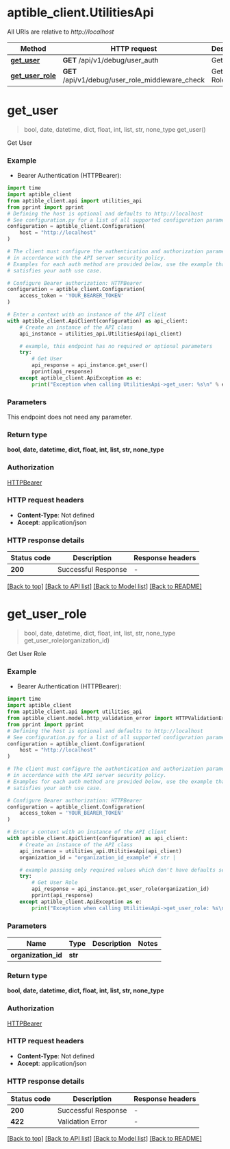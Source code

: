 # aptible_client.UtilitiesApi

All URIs are relative to *http://localhost*

Method | HTTP request | Description
------------- | ------------- | -------------
[**get_user**](UtilitiesApi.md#get_user) | **GET** /api/v1/debug/user_auth | Get User
[**get_user_role**](UtilitiesApi.md#get_user_role) | **GET** /api/v1/debug/user_role_middleware_check | Get User Role


# **get_user**
> bool, date, datetime, dict, float, int, list, str, none_type get_user()

Get User

### Example

* Bearer Authentication (HTTPBearer):

```python
import time
import aptible_client
from aptible_client.api import utilities_api
from pprint import pprint
# Defining the host is optional and defaults to http://localhost
# See configuration.py for a list of all supported configuration parameters.
configuration = aptible_client.Configuration(
    host = "http://localhost"
)

# The client must configure the authentication and authorization parameters
# in accordance with the API server security policy.
# Examples for each auth method are provided below, use the example that
# satisfies your auth use case.

# Configure Bearer authorization: HTTPBearer
configuration = aptible_client.Configuration(
    access_token = 'YOUR_BEARER_TOKEN'
)

# Enter a context with an instance of the API client
with aptible_client.ApiClient(configuration) as api_client:
    # Create an instance of the API class
    api_instance = utilities_api.UtilitiesApi(api_client)

    # example, this endpoint has no required or optional parameters
    try:
        # Get User
        api_response = api_instance.get_user()
        pprint(api_response)
    except aptible_client.ApiException as e:
        print("Exception when calling UtilitiesApi->get_user: %s\n" % e)
```


### Parameters
This endpoint does not need any parameter.

### Return type

**bool, date, datetime, dict, float, int, list, str, none_type**

### Authorization

[HTTPBearer](../README.md#HTTPBearer)

### HTTP request headers

 - **Content-Type**: Not defined
 - **Accept**: application/json


### HTTP response details

| Status code | Description | Response headers |
|-------------|-------------|------------------|
**200** | Successful Response |  -  |

[[Back to top]](#) [[Back to API list]](../README.md#documentation-for-api-endpoints) [[Back to Model list]](../README.md#documentation-for-models) [[Back to README]](../README.md)

# **get_user_role**
> bool, date, datetime, dict, float, int, list, str, none_type get_user_role(organization_id)

Get User Role

### Example

* Bearer Authentication (HTTPBearer):

```python
import time
import aptible_client
from aptible_client.api import utilities_api
from aptible_client.model.http_validation_error import HTTPValidationError
from pprint import pprint
# Defining the host is optional and defaults to http://localhost
# See configuration.py for a list of all supported configuration parameters.
configuration = aptible_client.Configuration(
    host = "http://localhost"
)

# The client must configure the authentication and authorization parameters
# in accordance with the API server security policy.
# Examples for each auth method are provided below, use the example that
# satisfies your auth use case.

# Configure Bearer authorization: HTTPBearer
configuration = aptible_client.Configuration(
    access_token = 'YOUR_BEARER_TOKEN'
)

# Enter a context with an instance of the API client
with aptible_client.ApiClient(configuration) as api_client:
    # Create an instance of the API class
    api_instance = utilities_api.UtilitiesApi(api_client)
    organization_id = "organization_id_example" # str | 

    # example passing only required values which don't have defaults set
    try:
        # Get User Role
        api_response = api_instance.get_user_role(organization_id)
        pprint(api_response)
    except aptible_client.ApiException as e:
        print("Exception when calling UtilitiesApi->get_user_role: %s\n" % e)
```


### Parameters

Name | Type | Description  | Notes
------------- | ------------- | ------------- | -------------
 **organization_id** | **str**|  |

### Return type

**bool, date, datetime, dict, float, int, list, str, none_type**

### Authorization

[HTTPBearer](../README.md#HTTPBearer)

### HTTP request headers

 - **Content-Type**: Not defined
 - **Accept**: application/json


### HTTP response details

| Status code | Description | Response headers |
|-------------|-------------|------------------|
**200** | Successful Response |  -  |
**422** | Validation Error |  -  |

[[Back to top]](#) [[Back to API list]](../README.md#documentation-for-api-endpoints) [[Back to Model list]](../README.md#documentation-for-models) [[Back to README]](../README.md)

